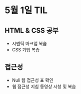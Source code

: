 # 5월 1일 TIL

## HTML & CSS 공부

- 시멘틱 마크업 복습
- CSS 기법 복습

## 접근성

- Nuli 웹 접근성 표 확인
- 웹 접근성 지침 동영상 시청 및 복습